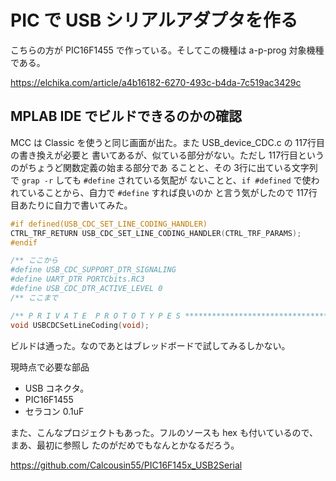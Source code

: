 # PIC で USB シリアルアダプタを作る

こちらの方が PIC16F1455 で作っている。そしてこの機種は a-p-prog 対象機種である。

https://elchika.com/article/a4b16182-6270-493c-b4da-7c519ac3429c

## MPLAB IDE でビルドできるのかの確認

MCC は Classic を使うと同じ画面が出た。また USB_device_CDC.c の 117行目の書き換えが必要と
書いてあるが、似ている部分がない。ただし 117行目というのがちょうど関数定義の始まる部分であ
ることと、その 3行に出ている文字列で ```grap -r``` しても ```#define``` されている気配が
ないことと、```if #defined``` で使われていることから、自力で ```#define``` すれば良いのか
と言う気がしたので 117行目あたりに自力で書いてみた。

```C
#if defined(USB_CDC_SET_LINE_CODING_HANDLER)
CTRL_TRF_RETURN USB_CDC_SET_LINE_CODING_HANDLER(CTRL_TRF_PARAMS);
#endif

/** ここから
#define USB_CDC_SUPPORT_DTR_SIGNALING
#define UART_DTR PORTCbits.RC3
#define USB_CDC_DTR_ACTIVE_LEVEL 0
/** ここまで

/** P R I V A T E  P R O T O T Y P E S ***************************************/
void USBCDCSetLineCoding(void);
```

ビルドは通った。なのであとはブレッドボードで試してみるしかない。

現時点で必要な部品

- USB コネクタ。
- PIC16F1455
- セラコン 0.1uF

また、こんなプロジェクトもあった。フルのソースも hex も付いているので、まあ、最初に参照し
たのがだめでもなんとかなるだろう。

https://github.com/Calcousin55/PIC16F145x_USB2Serial
